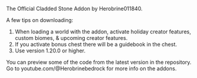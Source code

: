 The Official Cladded Stone Addon by Herobrine011840.



A few tips on downloading:
1. When loading a world with the addon, activate holiday creator features, custom biomes, & upcoming creator features.
2. If you activate bonus chest there will be a guidebook in the chest.
3. Use version 1.20.0 or higher.

You can preview some of the code from the latest version in the repository.
Go to youtube.com/@Herobrinebedrock for more info on the addons.
